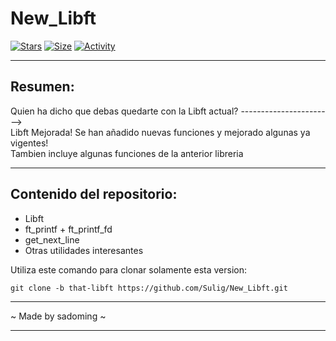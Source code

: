 # New_Libft

[![Stars](https://img.shields.io/github/stars/Sulig/New_Libft?color=ffff00&label=Stars&logo=Stars&style=?style=flat)](https://github.com/Sulig/New_Libft)
[![Size](https://img.shields.io/github/repo-size/Sulig/New_Libft?color=blue&label=Size&logo=Size&style=?style=flat)](https://github.com/Sulig/New_Libft)
[![Activity](https://img.shields.io/github/last-commit/Sulig/New_Libft?color=orange&label=Last%20Commit&style=flat)](https://github.com/Sulig/New_Libft)

***
## Resumen: 
Quien ha dicho que debas quedarte con la Libft actual? -----------------------> <br/>
Libft Mejorada! Se han añadido nuevas funciones y mejorado algunas ya vigentes! <br/>
Tambien incluye algunas funciones de la anterior libreria

***
## Contenido del repositorio:
- Libft
- ft_printf + ft_printf_fd
- get_next_line
- Otras utilidades interesantes

Utiliza este comando para clonar solamente esta version:

    git clone -b that-libft https://github.com/Sulig/New_Libft.git

***
~ Made by sadoming ~ 
***
